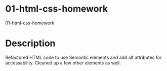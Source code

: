 # 01-html-css-homework
01-html-css-homework

# Description
Refactored HTML code to use Semantic elements and add alt attributes for accessability.  Cleaned up a few other elements as well.  